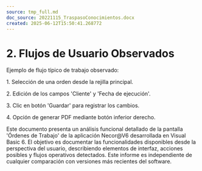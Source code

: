 ```yaml
---
source: tmp_full.md
doc_source: 20221115_TraspasoConocimientos.docx
created: 2025-06-12T15:50:41.268772
---
```

# 2. Flujos de Usuario Observados

Ejemplo de flujo típico de trabajo observado:

1\. Selección de una orden desde la rejilla principal.

2\. Edición de los campos 'Cliente' y 'Fecha de ejecución'.

3\. Clic en botón 'Guardar' para registrar los cambios.

4\. Opción de generar PDF mediante botón inferior derecho.


Este documento presenta un análisis funcional detallado de la pantalla
'Órdenes de Trabajo' de la aplicación Necor@V6 desarrollada en Visual
Basic 6. El objetivo es documentar las funcionalidades disponibles desde
la perspectiva del usuario, describiendo elementos de interfaz, acciones
posibles y flujos operativos detectados. Este informe es independiente
de cualquier comparación con versiones más recientes del software.

